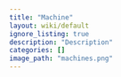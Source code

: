 ```yaml
---
title: "Machine"
layout: wiki/default
ignore_listing: true
description: "Description"
categories: []
image_path: "machines.png"
---
```

